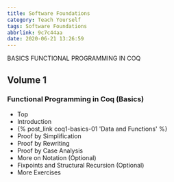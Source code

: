 ```yaml
---
title: Software Foundations
category: Teach Yourself
tags: Software Foundations
abbrlink: 9c7c44aa
date: 2020-06-21 13:26:59
---
```


BASICS
FUNCTIONAL PROGRAMMING IN COQ

## Volume 1

### Functional Programming in Coq (Basics)

- Top
- Introduction
- {% post_link coq1-basics-01 'Data and Functions' %}
- Proof by Simplification
- Proof by Rewriting
- Proof by Case Analysis
- More on Notation (Optional)
- Fixpoints and Structural Recursion (Optional)
- More Exercises


